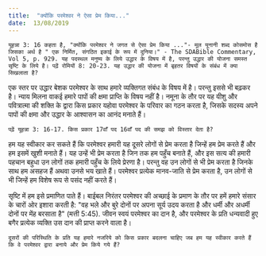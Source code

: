 ```yaml
---
title:  "क्योंकि परमेश्वर ने ऐसा प्रेम किया..."
date:  13/08/2019
---
```


`यूहन्ना 3: 16 कहता है, "क्योंकि परमेश्वर ने जगत से ऐसा प्रेम किया ..."- मूल यूनानी शब्द कोसमोस है जिसका अर्थ है " एक निर्मित, संगठित इकाई के रूप में दुनिया।" - The SDABible Commentary, Vol 5, p. 929. यह पदस्थल मनुष्य के लिये उद्धार के विषय में है, परन्तु उद्धार की योजना समस्त सृष्टि के लिये है। पढ़ें रोमियों 8: 20-23. यह उद्धार की योजना में बृहतर विषयों के संबंध में क्या सिखलाता है?`

एक स्तर पर उद्धार बेशक परमेश्वर के साथ हमारे व्यक्तिगत संबंध के विषय में है। परन्तु इससे भी बढ़कर है। न्याय मिलना वाकई हमारे पापों की क्षमा प्राप्ति के विषय नहीं है। नमूना के तौर पर यह यीशु और पवित्रात्मा की शक्ति के द्वारा किस प्रकार यहोवा परमेश्वर के परिवार का गठन करता है, जिसके सदस्य अपने पापों की क्षमा और उद्धार के आश्वासन का आनंद मनाते हैं।

`पढ़ें यूहन्ना 3: 16-17. किस प्रकार 17वाँ पद 16वाँ पद की समझ को विस्तार देता है?`

हम यह स्वीकार कर सकते हैं कि परमेश्वर हमारी यह दूसरे लोगों से प्रेम करता है जिन्हें हम प्रेम करते हैं और हम इसमें खुशी मनाते हैं। यह उन्हें भी प्रेम करता है जिन तक हम पहुँच बनाते हैं, और इस सत्य की हमारी पहचान बहुधा उन लोगों तक हमारी पहुँच के लिये प्रेरणा है। परन्तु वह उन लोगों से भी प्रेम करता है जिनके साथ हम असहज हैं अथवा उनसे भय खाते हैं। परमेश्वर प्रत्येक मानव-जाति से प्रेम करता है, उन लोगों से भी जिन्हें हम विशेष रूप से पसंद नहीं करते हैं।

सृष्टि में हम इसे प्रमाणित पाते हैं। बाईबल निरंतर परमेश्वर की अच्छाई के प्रमाण के तौर पर हमें हमारे संसार के चारों ओर इशारा करती है: "वह भले और बुरे दोनों पर अपना सूर्य उदय करता है और धर्मी और अधर्मी दोनों पर मेंह बरसाता है" (मत्ती 5:45). जीवन स्वयं परमेश्वर का दान है, और परमेश्वर के प्रति धन्यवादी हुए बगैर प्रत्येक व्यक्ति उस दान की प्राप्त करने वाला है।

`दूसरों की परिस्थिति के प्रति यह हमारे नजरिये को किस प्रकार बदलना चाहिए जब हम यह स्वीकार करते हैं कि वे परमेश्वर द्वारा बनाये और प्रेम किये गये हैं?`